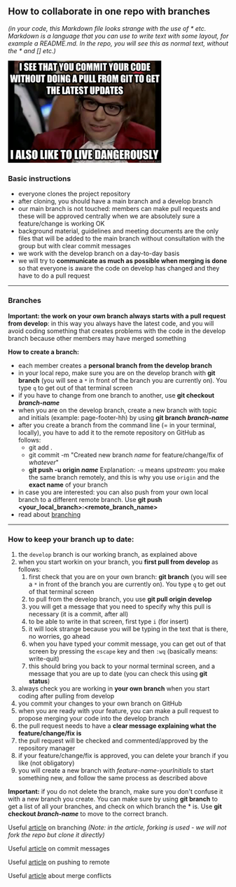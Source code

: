 ## How to collaborate in one repo with branches

*(in your code, this Markdown file looks strange with the use of * etc. Markdown is a language that you can use to write text with some layout, for example a README.md. In the repo, you will see this as normal text, without the * and [] etc.)*

<img src="/github_meme.jpg" width="350"  />


### Basic instructions
* everyone clones the project repository
* after cloning, you should have a main branch and a develop branch
* our main branch is not touched: members can make pull requests and these will be approved centrally when we are absolutely sure a feature/change is working OK
* background material, guidelines and meeting documents are the only files that will be added to the main branch without consultation with the group but with clear commit messages
* we work with the develop branch on a day-to-day basis
* we will try to **communicate as much as possible when merging is done** so that everyone is aware the code on develop has changed and they have to do a pull request

---

### Branches

**Important: the work on your own branch always starts with a pull request from develop**: in this way you always have the latest code, and you will avoid coding something that creates problems with the code in the develop branch because other members may have merged something  

**How to create a branch:**  
* each member creates a **personal branch from the develop branch**
* in your local repo, make sure you are on the develop branch with **git branch** (you will see a `*` in front of the branch you are currently on). You type `q` to get out of that terminal screen
* if you have to change from one branch to another, use **git checkout *branch-name***
* when you are on the develop branch, create a new branch with topic and initials (example: page-footer-hh) by using **git branch *branch-name***
* after you create a branch from the command line (= in your terminal, locally), you have to add it to the remote repository on GitHub as follows:
  * git add .
  * git commit -m "Created new branch *name* for feature/change/fix of *whatever*"
  * **git push -u origin *name*** Explanation: `-u` means *upstream*: you make the same branch remotely, and this is why you use `origin` and the **exact name** of your branch
* in case you are interested: you can also push from your own local branch to a different remote branch. Use **git push <remote> <your_local_branch>:<remote_branch_name>**
* read about [branching](https://stackoverflow.blog/2021/04/05/a-look-under-the-hood-how-branches-work-in-git/?utm_source=Iterable&utm_medium=email&utm_campaign=the_overflow_newsletter)

---

### How to keep your branch up to date:
1. the `develop` branch is our working branch, as explained above
2. when you start workin on your branch, you **first pull from develop** as follows:
   1. first check that you are on your own branch: **git branch** (you will see a `*` in front of the branch you are currently on). You type `q` to get out of that terminal screen
   2. to pull from the develop branch, you use **git pull origin develop**
   3. you will get a message that you need to specify why this pull is necessary (it is a commit, after all)
   4. to be able to write in that screen, first type `i` (for insert)  
   5. it will look strange because you will be typing in the text that is there, no worries, go ahead  
   6. when you have typed your commit message, you can get out of that screen by pressing the `escape` key and then `:wq` (basically means: write-quit)
   7. this should bring you back to your normal terminal screen, and a message that you are up to date (you can check this using **git status**)  
3. always check you are working in **your own branch** when you start coding after pulling from develop
4. you commit your changes to your own branch on GitHub
5. when you are ready with your feature, you can make a pull request to propose merging your code into the develop branch
6. the pull request needs to have a **clear message explaining what the feature/change/fix is**
7. the pull request will be checked and commented/approved by the repository manager
8. if your feature/change/fix is approved, you can delete your branch if you like (not obligatory)
9. you will create a new branch with *feature-name-yourInitials* to start something new, and follow the same process as described above  

**Important:** if you do not delete the branch, make sure you don't confuse it with a new branch you create. You can make sure by using **git branch** to get a list of all your branches, and check on which branch the * is. Use **git checkout *branch-name*** to move to the correct branch.

Useful [article](https://faun.pub/collaborating-on-github-22fd5886fce) on branching *(Note: in the article, forking is used - we will not fork the repo but clone it directly)*

Useful [article](https://www.freecodecamp.org/news/writing-good-commit-messages-a-practical-guide/) on commit messages

Useful [article](https://devconnected.com/how-to-push-git-branch-to-remote/) on pushing to remote

Useful [article](https://www.geeksforgeeks.org/merge-conflicts-and-how-to-handle-them/) about merge conflicts
